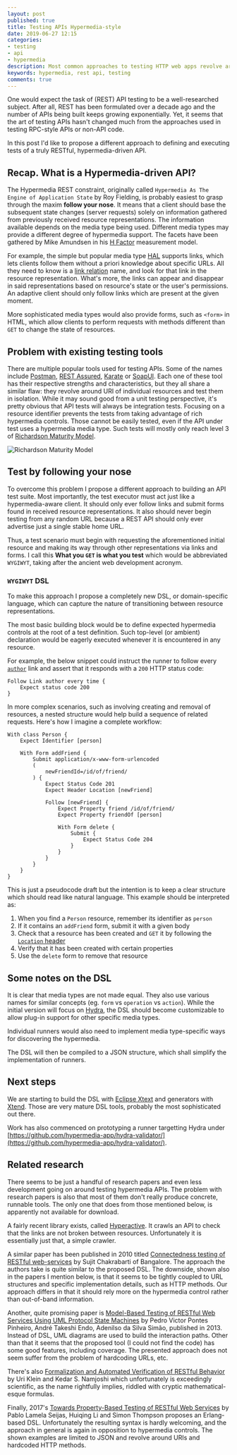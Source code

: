 ```yaml
---
layout: post
published: true
title: Testing APIs Hypermedia-style
date: 2019-06-27 12:15
categories:
- testing
- api
- hypermedia
description: Most common approaches to testing HTTP web apps revolve around URIs and hardcoding HTTP bits. Instead, I propose an adaptable method of crawling an API to discover things to test and define tests in a way which resembles a Hypermedia client. 
keywords: hypermedia, rest api, testing
comments: true
---
```


One would expect the task of (REST) API testing to be a well-researched subject. After all, REST has been formulated over a
decade ago and the number of APIs being built keeps growing exponentially. Yet, it seems that the art of testing APIs hasn't
changed much from the approaches used in testing RPC-style APIs or non-API code.

In this post I'd like to propose a different approach to defining and executing tests of a truly RESTful, hypermedia-driven API.  

<!--more-->

## Recap. What is a Hypermedia-driven API?

The Hypermedia REST constraint, originally called `Hypermedia As The Engine of Application State` by Roy Fielding, is probably 
easiest to grasp through the maxim **follow your nose**. It means that a client should base the subsequent state changes
(server requests) solely on information gathered from previously received resource representations. The information
available depends on the media type being used. Different media types may provide a different degree of hypermedia support.
The facets have been gathered by Mike Amundsen in his [H Factor][h] measurement model.

For example, the simple but popular media type [HAL][hal] supports links, which lets clients follow them without a priori
knowledge about specific URLs. All they need to know is a [link relation][link] name, and look for that link in the resource
representation. What's more, the links can appear and disappear in said representations based on resource's state or the
user's permissions. An adaptive client should only follow links which are present at the given moment.

More sophisticated media types would also provide forms, such as `<form>` in HTML, which allow clients to perform requests
with methods different than `GET` to change the state of resources. 

[h]: http://amundsen.com/hypermedia/hfactor/
[hal]: http://stateless.co/hal_specification.html
[link]: https://www.iana.org/assignments/link-relations

## Problem with existing testing tools

There are multiple popular tools used for testing APIs. Some of the names include [Postman][postman], [REST Assured][assured],
[Karate][karate] or [SoapUI][soapui]. Each one of these tool has their respective strengths and characteristics, but they
all share a similar flaw: they revolve around URI of individual resources and test them in isolation. While it may sound
good from a unit testing perspective, it's pretty obvious that API tests will always be integration tests. Focusing on a resource
identifier prevents the tests from taking advantage of rich hypermedia controls. Those cannot be easily tested, even if 
the API under test uses a hypermedia media type. Such tests will mostly only reach level 3 of [Richardson Maturity Model][rmm].

![Richardson Maturity Model](https://martinfowler.com/articles/images/richardsonMaturityModel/overview.png)

[postman]: https://www.getpostman.com
[soapui]: https://www.soapui.org
[assured]: http://rest-assured.io
[karate]: https://intuit.github.io/karate/
[rmm]: https://martinfowler.com/articles/richardsonMaturityModel.html

## Test by following your nose

To overcome this problem I propose a different approach to building an API test suite. Most importantly, the test executor
must act just like a hypermedia-aware client. It should only ever follow links and submit forms found in received resource
representations. It also should never begin testing from any random URL because a REST API should only ever advertise just
a single stable home URL.

Thus, a test scenario must begin with requesting the aforementioned initial resource and making its way through other
representations via links and forms. I call this **What you `GET` is what you test** which would be abbreviated `WYGIWYT`,
taking after the ancient web development acronym.

### `WYGIWYT` DSL

To make this approach I propose a completely new DSL, or domain-specific language, which can capture the nature of
transitioning between resource representations.

The most basic building block would be to define expected hypermedia controls at the root of a test definition. Such top-level
(or ambient) declaration would be eagerly executed whenever it is encountered in any resource.

For example, the below snippet could instruct the runner to follow every [`author`](http://www.w3.org/TR/html5/links.html#link-type-author)
link and assert that it responds with a `200` HTTP status code:

```
Follow Link author every time {
    Expect status code 200
}
```

In more complex scenarios, such as involving creating and removal of resources, a nested structure would help build a
sequence of related requests. Here's how I imagine a complete workflow:

```
With class Person {
    Expect Identifier [person]

    With Form addFriend {
        Submit application/x-www-form-urlencoded 
        (
            newFriendId=/id/of/friend/
        ) {
            Expect Status Code 201
            Expect Header Location [newFriend]
            
            Follow [newFriend] {
                Expect Property friend /id/of/friend/
                Expect Property friendOf [person]
            
                With Form delete {
                    Submit {
                        Expect Status Code 204
                    }
                }
            }
        }
    }
}
```

This is just a pseudocode draft but the intention is to keep a clear structure which should read like natural language.
This example should be interpreted as:

1. When you find a `Person` resource, remember its identifier as `person`
1. If it contains an `addFriend` form, submit it with a given body
1. Check that a resource has been created and `GET` it by following the [`Location` header](https://developer.mozilla.org/en-US/docs/Web/HTTP/Headers/Location)
1. Verify that it has been created with certain properties
1. Use the `delete` form to remove that resource

## Some notes on the DSL

It is clear that media types are not made equal. They also use various names for similar concepts (eg. `form` vs `operation`
vs `action`). While the initial version will focus on [Hydra](http://www.hydra-cg.com), the DSL should become customizable to
allow plug-in support for other specific media types.
 
Individual runners would also need to implement media type-specific ways for discovering the hypermedia.

The DSL will then be compiled to a JSON structure, which shall simplify the implementation of runners.

## Next steps

We are starting to build the DSL with [Eclipse Xtext][xtext] and generators with [Xtend][xtend]. Those are very mature
DSL tools, probably the most sophisticated out there.

Work has also commenced on prototyping a runner targetting Hydra under 
[https://github.com/hypermedia-app/hydra-validator/](https://github.com/hypermedia-app/hydra-validator/). 

[xtext]: https://www.eclipse.org/Xtext/
[xtend]: https://www.eclipse.org/xtend/

## Related research

There seems to be just a handful of research papers and even less development going on around testing hypermedia APIs.
The problem with research papers is also that most of them don't really produce concrete, runnable tools. The only one that
does from those mentioned below, is apparently not available for download.

A fairly recent library exists, called [Hyperactive](https://github.com/Tabcorp/hyperactive). It crawls an API to check
that the links are not broken between resources. Unfortunately it is essentially just that, a simple crawler.

A similar paper has been published in 2010 titled [Connectedness testing of RESTful web-services][ctorws]
by Sujit Chakrabarti of Bangalore. The approach the authors take is quite similar to the proposed DSL. The downside,
shown also in the papers I mention below, is that it seems to be tightly coupled to URL structures and specific implementation
details, such as HTTP methods. Our approach differs in that it should rely more on the hypermedia control rather than
out-of-band information.

[ctorws]: https://www.researchgate.net/publication/220796420_Connectedness_testing_of_RESTful_web-services

Another, quite promising paper is [Model-Based Testing of RESTful Web Services Using UML Protocol State Machines][modelbased]
by Pedro Victor Pontes Pinheiro, André Takeshi Endo, Adenilso da Silva Simão, published in 2013. Instead of DSL, UML diagrams
are used to build the interaction paths. Other than that it seems that the proposed tool (I could not find the code) has
some good features, including coverage. The presented approach does not seem suffer from the problem of hardcoding URLs, etc. 

[modelbased]: https://www.semanticscholar.org/paper/Model-Based-Testing-of-RESTful-Web-Services-Using-Pinheiro-Endo/4824acc46b9454da7c81e57a9c8eea3a1795bb90

There's also [Formalization and Automated Verification of RESTful Behavior][formal] by Uri Klein and Kedar S. Namjoshi which
unfortunately is exceedingly scientific, as the name rightfully implies, riddled with cryptic mathematical-esque formulas.

[formal]: https://link.springer.com/chapter/10.1007/978-3-642-22110-1_43

Finally, 2017's [Towards Property-Based Testing of RESTful Web Services][towards] by Pablo Lamela Seijas, Huiqing Li and
Simon Thompson proposes an Erlang-based DSL. Unfortunately the resulting syntax is hardly welcoming, and the approach in
general is again in opposition to hypermedia controls. The shown examples are limited to JSON and revolve around URIs and
hardcoded HTTP methods.

[towards]: https://link.springer.com/article/10.1007/s10270-017-0647-0
